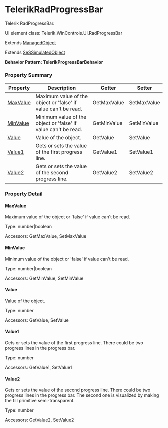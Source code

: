 # TelerikRadProgressBar

Telerik RadProgressBar.
 
UI element class: Telerik.WinControls.UI.RadProgressBar

Extends [ManagedObject](ManagedObject.md)

Extends [SeSSimulatedObject](SeSSimulatedObject.md)





**Behavior Pattern: TelerikProgressBarBehavior**


<!-- ============================== property summary ========================== -->

	

### Property Summary

| **Property** | **Description** | **Getter** | **Setter** |
| ------------ | --------------- | ---------- | ---------- |
| [MaxValue](#MaxValue) | Maximum value of the object or 'false' if value can't be read. | GetMaxValue | SetMaxValue |
| [MinValue](#MinValue) | Minimum value of the object or 'false' if value can't be read. | GetMinValue | SetMinValue |
| [Value](#Value) | Value of the object. | GetValue | SetValue |
| [Value1](#Value1) | Gets or sets the value of the first progress line. | GetValue1 | SetValue1 |
| [Value2](#Value2) | Gets or sets the value of the second progress line. | GetValue2 | SetValue2 |



	
<!-- ============================== action summary ========================== -->


<!-- ============================== property detail ========================== -->
	
### Property Detail
		
<a name="MaxValue"></a>
#### MaxValue


Maximum value of the object or 'false' if value can't be read.

			
	
			
Type: number|boolean
			
			
Accessors: GetMaxValue, SetMaxValue
			
		
<a name="MinValue"></a>
#### MinValue


Minimum value of the object or 'false' if value can't be read.

			
	
			
Type: number|boolean
			
			
Accessors: GetMinValue, SetMinValue
			
		
<a name="Value"></a>
#### Value


Value of the object.

			
	
			
Type: number
			
			
Accessors: GetValue, SetValue
			
		
<a name="Value1"></a>
#### Value1


Gets or sets the value of the first progress line. There could be two progress lines in the progress bar.

			
	
			
Type: number
			
			
Accessors: GetValue1, SetValue1
			
		
<a name="Value2"></a>
#### Value2


Gets or sets the value of the second progress line. There could be two progress lines in the progress bar. The second one is visualized by making the fill primitive semi-transparent.

			
	
			
Type: number
			
			
Accessors: GetValue2, SetValue2
			
		
	
	
<!-- ============================== action detail ========================== -->
		

